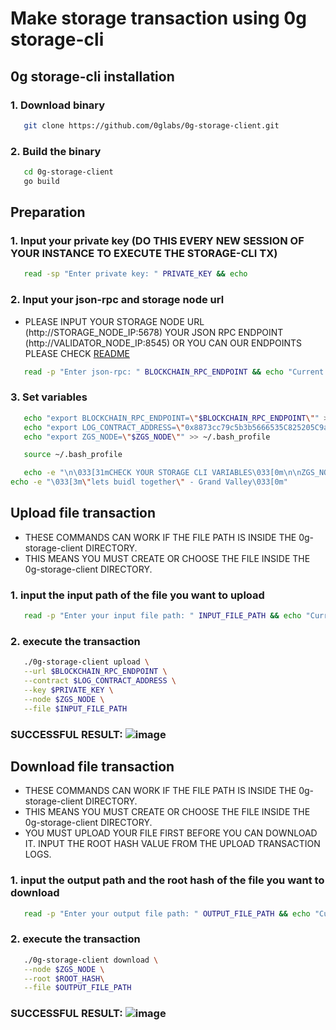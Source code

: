 # Make storage transaction using 0g storage-cli

## 0g storage-cli installation
### 1. Download binary
 ```bash
    git clone https://github.com/0glabs/0g-storage-client.git
 ```

### 2. Build the binary
 ```bash
    cd 0g-storage-client
    go build
 ```

## Preparation
### 1. Input your private key (DO THIS EVERY NEW SESSION OF YOUR INSTANCE TO EXECUTE THE STORAGE-CLI TX)
 ```bash
    read -sp "Enter private key: " PRIVATE_KEY && echo
 ```

### 2. Input your json-rpc and storage node url
-   PLEASE INPUT YOUR STORAGE NODE URL (http://STORAGE_NODE_IP:5678) YOUR JSON RPC ENDPOINT (http://VALIDATOR_NODE_IP:8545) OR YOU CAN OUR ENDPOINTS PLEASE CHECK [README](https://github.com/hubofvalley/Testnet-Guides/blob/main/0g%20(zero-gravity)/README.md)
 ```bash
    read -p "Enter json-rpc: " BLOCKCHAIN_RPC_ENDPOINT && echo "Current json-rpc: $BLOCKCHAIN_RPC_ENDPOINT" && read -p "Enter storage node url: " ZGS_NODE && echo "Current storage node url: $ZGS_NODE"
 ```

### 3. Set variables
 ```bash
    echo "export BLOCKCHAIN_RPC_ENDPOINT=\"$BLOCKCHAIN_RPC_ENDPOINT\"" >> ~/.bash_profile
    echo "export LOG_CONTRACT_ADDRESS=\"0x8873cc79c5b3b5666535C825205C9a128B1D75F1\"" >> ~/.bash_profile
    echo "export ZGS_NODE=\"$ZGS_NODE\"" >> ~/.bash_profile

    source ~/.bash_profile

    echo -e "\n\033[31mCHECK YOUR STORAGE CLI VARIABLES\033[0m\n\nZGS_NODE: $ZGS_NODE\nLOG_CONTRACT_ADDRESS: $LOG_CONTRACT_ADDRESS\nBLOCKCHAIN_RPC_ENDPOINT: $BLOCKCHAIN_RPC_ENDPOINT\n\n"
echo -e "\033[3m\"lets buidl together\" - Grand Valley\033[0m"
 ```

## Upload file transaction
-   THESE COMMANDS CAN WORK IF THE FILE PATH IS INSIDE THE 0g-storage-client DIRECTORY.
-   THIS MEANS YOU MUST CREATE OR CHOOSE THE FILE INSIDE THE 0g-storage-client DIRECTORY.
### 1. input the input path of the file you want to upload
 ```bash
    read -p "Enter your input file path: " INPUT_FILE_PATH && echo "Current input file path: $INPUT_FILE_PATH"
 ```

### 2. execute the transaction
 ```bash
    ./0g-storage-client upload \
    --url $BLOCKCHAIN_RPC_ENDPOINT \
    --contract $LOG_CONTRACT_ADDRESS \
    --key $PRIVATE_KEY \
    --node $ZGS_NODE \
    --file $INPUT_FILE_PATH
 ```

 ###  SUCCESSFUL RESULT: ![image](https://github.com/hubofvalley/Testnet-Guides/assets/100946299/421cb81a-3f2b-41d5-b798-e7f1897f2802)

## Download file transaction
-   THESE COMMANDS CAN WORK IF THE FILE PATH IS INSIDE THE 0g-storage-client DIRECTORY.
-   THIS MEANS YOU MUST CREATE OR CHOOSE THE FILE INSIDE THE 0g-storage-client DIRECTORY.
-   YOU MUST UPLOAD YOUR FILE FIRST BEFORE YOU CAN DOWNLOAD IT. INPUT THE ROOT HASH VALUE FROM THE UPLOAD TRANSACTION LOGS.

### 1. input the output path and the root hash of the file you want to download
 ```bash
    read -p "Enter your output file path: " OUTPUT_FILE_PATH && echo "Current output file path: $OUTPUT_FILE_PATH" && read -p "Enter the file root hash: " ROOT_HASH && echo "Current file root hash: $ROOT_HASH"
 ```

### 2.  execute the transaction
 ```bash
    ./0g-storage-client download \
    --node $ZGS_NODE \
    --root $ROOT_HASH\
    --file $OUTPUT_FILE_PATH
 ```

### SUCCESSFUL RESULT: ![image](https://github.com/hubofvalley/Testnet-Guides/assets/100946299/ea095625-ae68-427e-a626-d742dcb575a7)
